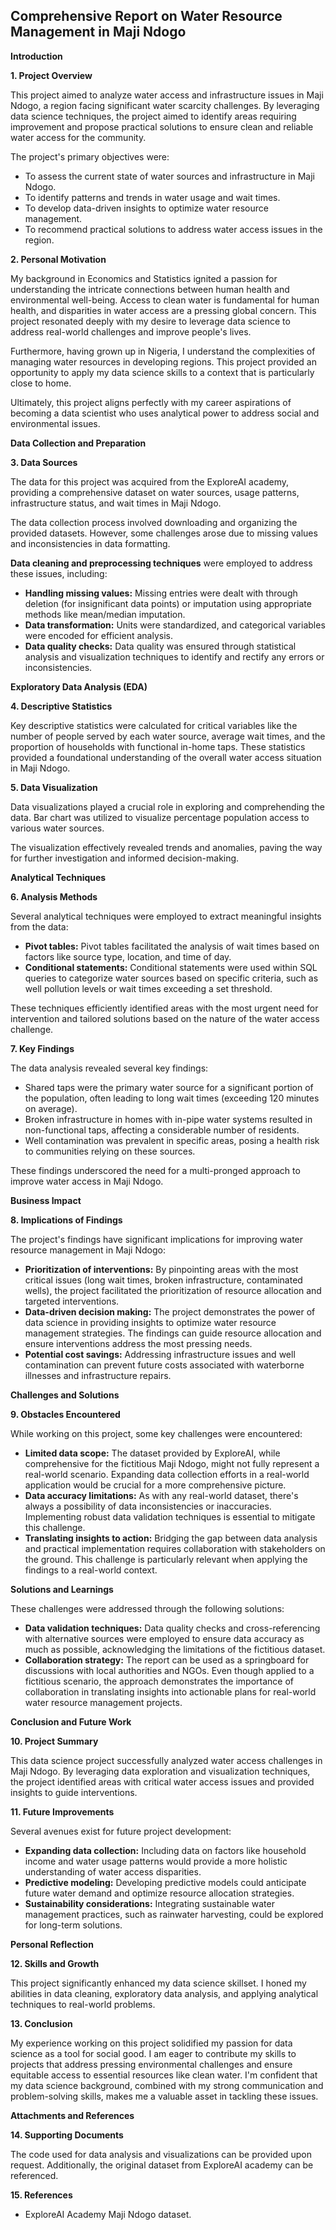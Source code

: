## Comprehensive Report on Water Resource Management in Maji Ndogo

**Introduction**

**1. Project Overview**

This project aimed to analyze water access and infrastructure issues in Maji Ndogo, a region facing significant water scarcity challenges. By leveraging data science techniques, the project aimed to identify areas requiring improvement and propose practical solutions to ensure clean and reliable water access for the community.

The project's primary objectives were:

* To assess the current state of water sources and infrastructure in Maji Ndogo.
* To identify patterns and trends in water usage and wait times.
* To develop data-driven insights to optimize water resource management.
* To recommend practical solutions to address water access issues in the region.

**2. Personal Motivation**

My background in Economics and Statistics ignited a passion for understanding the intricate connections between human health and environmental well-being. Access to clean water is fundamental for human health, and disparities in water access are a pressing global concern. This project resonated deeply with my desire to leverage data science to address real-world challenges and improve people's lives.

Furthermore, having grown up in Nigeria, I understand the complexities of managing water resources in developing regions. This project provided an opportunity to apply my data science skills to a context that is particularly close to home.

Ultimately, this project aligns perfectly with my career aspirations of becoming a data scientist who uses analytical power to address social and environmental issues.

**Data Collection and Preparation**

**3. Data Sources**

The data for this project was acquired from the ExploreAI academy, providing a comprehensive dataset on water sources, usage patterns, infrastructure status, and wait times in Maji Ndogo.

The data collection process involved downloading and organizing the provided datasets. However, some challenges arose due to missing values and inconsistencies in data formatting.

**Data cleaning and preprocessing techniques** were employed to address these issues, including:

* **Handling missing values:** Missing entries were dealt with through deletion (for insignificant data points) or imputation using appropriate methods like mean/median imputation.
* **Data transformation:** Units were standardized, and categorical variables were encoded for efficient analysis.
* **Data quality checks:** Data quality was ensured through statistical analysis and visualization techniques to identify and rectify any errors or inconsistencies.

**Exploratory Data Analysis (EDA)**

**4. Descriptive Statistics**

Key descriptive statistics were calculated for critical variables like the number of people served by each water source, average wait times, and the proportion of households with functional in-home taps. These statistics provided a foundational understanding of the overall water access situation in Maji Ndogo.

**5. Data Visualization**

Data visualizations played a crucial role in exploring and comprehending the data. Bar chart was utilized to visualize percentage population access to various water sources.

The visualization effectively revealed trends and anomalies, paving the way for further investigation and informed decision-making.

**Analytical Techniques**

**6. Analysis Methods**

Several analytical techniques were employed to extract meaningful insights from the data:

* **Pivot tables:** Pivot tables facilitated the analysis of wait times based on factors like source type, location, and time of day.
* **Conditional statements:** Conditional statements were used within SQL queries to categorize water sources based on specific criteria, such as well pollution levels or wait times exceeding a set threshold.

These techniques efficiently identified areas with the most urgent need for intervention and tailored solutions based on the nature of the water access challenge.

**7. Key Findings**

The data analysis revealed several key findings:

* Shared taps were the primary water source for a significant portion of the population, often leading to long wait times (exceeding 120 minutes on average).
* Broken infrastructure in homes with in-pipe water systems resulted in non-functional taps, affecting a considerable number of residents.
* Well contamination was prevalent in specific areas, posing a health risk to communities relying on these sources.

These findings underscored the need for a multi-pronged approach to improve water access in Maji Ndogo.

**Business Impact**

**8. Implications of Findings**

The project's findings have significant implications for improving water resource management in Maji Ndogo:

* **Prioritization of interventions:** By pinpointing areas with the most critical issues (long wait times, broken infrastructure, contaminated wells), the project facilitated the prioritization of resource allocation and targeted interventions.
* **Data-driven decision making:** The project demonstrates the power of data science in providing insights to optimize water resource management strategies. The findings can guide resource allocation and ensure interventions address the most pressing needs.
* **Potential cost savings:** Addressing infrastructure issues and well contamination can prevent future costs associated with waterborne illnesses and infrastructure repairs.

**Challenges and Solutions**

**9. Obstacles Encountered**

While working on this project, some key challenges were encountered:

* **Limited data scope:** The dataset provided by ExploreAI, while comprehensive for the fictitious Maji Ndogo, might not fully represent a real-world scenario. Expanding data collection efforts in a real-world application would be crucial for a more comprehensive picture.
* **Data accuracy limitations:** As with any real-world dataset, there's always a possibility of data inconsistencies or inaccuracies. Implementing robust data validation techniques is essential to mitigate this challenge.
* **Translating insights to action:** Bridging the gap between data analysis and practical implementation requires collaboration with stakeholders on the ground. This challenge is particularly relevant when applying the findings to a real-world context.

**Solutions and Learnings**

These challenges were addressed through the following solutions:

* **Data validation techniques:**  Data quality checks and cross-referencing with alternative sources were employed to ensure data accuracy as much as possible, acknowledging the limitations of the fictitious dataset.
* **Collaboration strategy:**  The report can be used as a springboard for discussions with local authorities and NGOs. Even though applied to a fictitious scenario, the approach demonstrates the importance of collaboration in translating insights into actionable plans for real-world water resource management projects.

**Conclusion and Future Work**

**10. Project Summary**

This data science project successfully analyzed water access challenges in Maji Ndogo. By leveraging data exploration and visualization techniques, the project identified areas with critical water access issues and provided insights to guide interventions.

**11. Future Improvements**

Several avenues exist for future project development:

* **Expanding data collection:**  Including data on factors like household income and water usage patterns would provide a more holistic understanding of water access disparities.
* **Predictive modeling:** Developing predictive models could anticipate future water demand and optimize resource allocation strategies.
* **Sustainability considerations:**  Integrating sustainable water management practices, such as rainwater harvesting, could be explored for long-term solutions.

**Personal Reflection**

**12. Skills and Growth**

This project significantly enhanced my data science skillset. I honed my abilities in data cleaning, exploratory data analysis, and applying analytical techniques to real-world problems.

**13. Conclusion**

My experience working on this project solidified my passion for data science as a tool for social good.  I am eager to contribute my skills to projects that address pressing environmental challenges and ensure equitable access to essential resources like clean water.  I'm confident that my data science background, combined with my strong communication and problem-solving skills, makes me a valuable asset in tackling these issues.

**Attachments and References**

**14. Supporting Documents**

The code used for data analysis and visualizations can be provided upon request. Additionally, the original dataset from ExploreAI academy can be referenced.

**15. References**

* ExploreAI Academy Maji Ndogo dataset.

